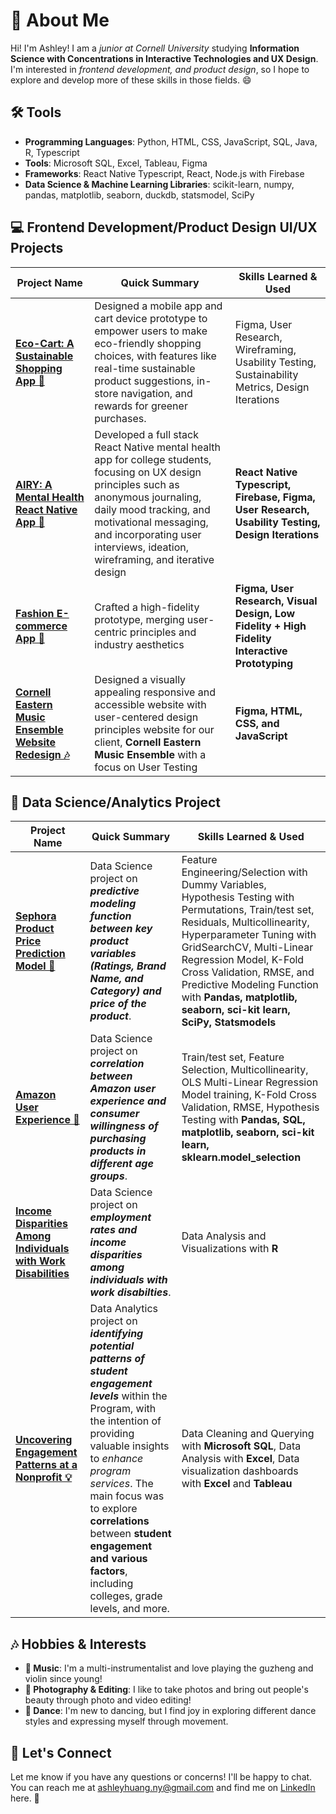 # 👋 About Me 

Hi! I'm Ashley! I am a *junior at Cornell University* studying **Information Science with Concentrations in Interactive Technologies and UX Design**. I'm interested in *frontend development, and product design*, so I hope to explore and develop more of these skills in those fields. 😄


##  🛠️ Tools
- **Programming Languages**: Python, HTML, CSS, JavaScript, SQL, Java, R, Typescript
- **Tools**: Microsoft SQL, Excel, Tableau, Figma
- **Frameworks**: React Native Typescript, React, Node.js with Firebase
- **Data Science & Machine Learning Libraries**: scikit-learn, numpy, pandas, matplotlib, seaborn, duckdb, statsmodel, SciPy

## 💻  Frontend Development/Product Design UI/UX Projects

| Project Name  | Quick Summary| Skills Learned & Used|
|----|----|---|
|**[Eco-Cart: A Sustainable Shopping App 🌱](https://ashleyhuang.me/ecocart.html)**| Designed a mobile app and cart device prototype to empower users to make eco-friendly shopping choices, with features like real-time sustainable product suggestions, in-store navigation, and rewards for greener purchases. | Figma, User Research, Wireframing, Usability Testing, Sustainability Metrics, Design Iterations |
|**[AIRY: A Mental Health React Native App 🧠](https://github.com/yzhao2433/seeds-airy/blob/main/README.md)**| Developed a full stack React Native mental health app for college students, focusing on UX design principles such as anonymous journaling, daily mood tracking, and motivational messaging, and incorporating user interviews, ideation, wireframing, and iterative design | **React Native Typescript, Firebase, Figma, User Research, Usability Testing, Design Iterations** |
| **[Fashion E-commerce App 🧥](https://ashleyhuang.me/fashionux.html)** | Crafted a high-fidelity prototype, merging user-centric principles and industry aesthetics|**Figma, User Research, Visual Design, Low Fidelity + High Fidelity Interactive Prototyping**|
| **[Cornell Eastern Music Ensemble Website Redesign 🎶 ](https://ashleyhuang.me/cemeux.html)** |Designed a visually appealing responsive and accessible website with user-centered design principles website for our client, **Cornell Eastern Music Ensemble** with a focus on User Testing|**Figma, HTML, CSS, and JavaScript**|

## 🚀 Data Science/Analytics Project

| Project Name  | Quick Summary| Skills Learned & Used|
|----|----|---|
| **[Sephora Product Price Prediction Model 💄](https://github.com/ashleyh859/sephoraproductpricepredictionmodel/blob/main/README.md)** | Data Science project on ***predictive modeling function between key product variables (Ratings, Brand Name, and Category) and price of the product***.| Feature Engineering/Selection with Dummy Variables, Hypothesis Testing with Permutations, Train/test set, Residuals, Multicollinearity, Hyperparameter Tuning with GridSearchCV, Multi-Linear Regression Model, K-Fold Cross Validation, RMSE, and Predictive Modeling Function with **Pandas, matplotlib, seaborn, sci-kit learn, SciPy, Statsmodels**
| **[Amazon User Experience 🚀](https://github.com/ashleyh859/amazonuserexperience/blob/main/README.md)** | Data Science project on ***correlation between Amazon user experience and consumer willingness of purchasing products in different age groups***.| Train/test set, Feature Selection, Multicollinearity, OLS Multi-Linear Regression Model training, K-Fold Cross Validation, RMSE, Hypothesis Testing with **Pandas, SQL, matplotlib, seaborn, sci-kit learn, sklearn.model_selection**
| **[Income Disparities Among Individuals with Work Disabilities](https://github.com/ashleyh859/incomedisparitiesproject/blob/main/README.md)** | Data Science project on ***employment rates and income disparities among individuals with work disabilties***.| Data Analysis and Visualizations with **R**
| **[Uncovering Engagement Patterns at a Nonprofit 💡](https://github.com/ashleyh859/internship_project/blob/main/README.md)** | Data Analytics project on ***identifying potential patterns of student engagement levels*** within the Program, with the intention of providing valuable insights to *enhance program services*. The main focus was to explore **correlations** between **student engagement and various factors**, including colleges, grade levels, and more.| Data Cleaning and Querying with **Microsoft SQL**, Data Analysis with **Excel**, Data visualization dashboards with **Excel** and **Tableau**|

## 🎶 Hobbies & Interests
- **🎵 Music**: I'm a multi-instrumentalist and love playing the guzheng and violin since young!
- **📸 Photography & Editing**: I like to take photos and bring out people's beauty through photo and video editing!
- **💃 Dance**: I'm new to dancing, but I find joy in exploring different dance styles and expressing myself through movement.

## 📧 Let's Connect

Let me know if you have any questions or concerns! I'll be happy to chat. You can reach me at ashleyhuang.ny@gmail.com and find me on [LinkedIn](http://www.linkedin.com/in/ashleyhuang-ny) here. 🤝
